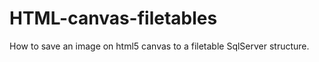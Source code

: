 HTML-canvas-filetables
======================

How to save an image on html5 canvas to a filetable SqlServer structure.